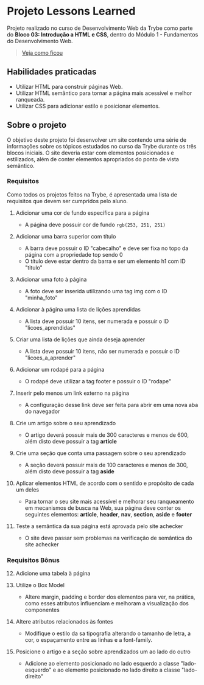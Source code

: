 # Projeto Lessons Learned

Projeto realizado no curso de Desenvolvimento Web da Trybe como parte do **Bloco 03: Introdução a HTML e CSS**, dentro do Módulo 1 - Fundamentos do Desenvolvimento Web.

> [Veja como ficou](https://msgaspar.github.io/trybe-projects/lessons-learned/)

## Habilidades praticadas

- Utilizar HTML para construir páginas Web.
- Utilizar HTML semântico para tornar a página mais acessível e melhor ranqueada.
- Utilizar CSS para adicionar estilo e posicionar elementos.

## Sobre o projeto

O objetivo deste projeto foi desenvolver um site contendo uma série de informações sobre os tópicos estudados no curso da Trybe durante os três blocos iniciais. O site deveria estar com elementos posicionados e estilizados, além de conter elementos apropriados do ponto de vista semântico.

### Requisitos

Como todos os projetos feitos na Trybe, é apresentada uma lista de requisitos que devem ser cumpridos pelo aluno.

1. Adicionar uma cor de fundo específica para a página
    * A página deve possuir cor de fundo `rgb(253, 251, 251)`

2. Adicionar uma barra superior com título
    * A barra deve possuir o ID "cabecalho" e deve ser fixa no topo da página com a propriedade top sendo 0
    * O título deve estar dentro da barra e ser um elemento h1 com ID "titulo"

3. Adicionar uma foto à página
    * A foto deve ser inserida utilizando uma tag img com o ID "minha_foto"

4. Adicionar à página uma lista de lições aprendidas
    * A lista deve possuir 10 itens, ser numerada e possuir o ID "licoes_aprendidas"

5. Criar uma lista de lições que ainda deseja aprender
    * A lista deve possuir 10 itens, não ser numerada e possuir o ID "licoes_a_aprender"

6. Adicionar um rodapé para a página
    * O rodapé deve utilizar a tag footer e possuir o ID "rodape"

7. Inserir pelo menos um link externo na página
    * A configuração desse link deve ser feita para abrir em uma nova aba do navegador

8. Crie um artigo sobre o seu aprendizado
    * O artigo deverá possuir mais de 300 caracteres e menos de 600, além disto deve possuir a tag **article**

9. Crie uma seção que conta uma passagem sobre o seu aprendizado
    * A seção deverá possuir mais de 100 caracteres e menos de 300, além disto deve possuir a tag **aside**

10. Aplicar elementos HTML de acordo com o sentido e propósito de cada um deles
    * Para tornar o seu site mais acessível e melhorar seu ranqueamento em mecanismos de busca na Web, sua página deve conter os seguintes elementos: **article**, **header**, **nav**, **section**, **aside** e **footer**

11. Teste a semântica da sua página está aprovada pelo site achecker
    * O site deve passar sem problemas na verificação de semântica do site achecker

### Requisitos Bônus

12. Adicione uma tabela à página

13. Utilize o Box Model
    * Altere margin, padding e border dos elementos para ver, na prática, como esses atributos influenciam e melhoram a visualização dos componentes

14. Altere atributos relacionados às fontes
    * Modifique o estilo da sa tipografia alterando o tamanho de letra, a cor, o espaçamento entre as linhas e a font-family.

15. Posicione o artigo e a seção sobre aprendizados um ao lado do outro
    * Adicione ao elemento posicionado no lado esquerdo a classe "lado-esquerdo" e ao elemento posicionado no lado direito a classe "lado-direito"

